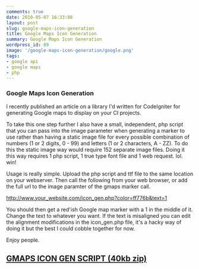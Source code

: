 ```yaml
---
comments: true
date: 2010-05-07 16:33:08
layout: post
slug: google-maps-icon-generation
title: Google Maps Icon Generation
summary: Google Maps Icon Generation
wordpress_id: 89
image: '/google-maps-icon-generation/google.png'
tags:
- google api
- google maps
- php
---
```


### Google Maps Icon Generation

I recently published an article on a library I'd written for CodeIgniter for generating Google maps to display on your CI projects.

To take this one step further I also have a small, independent, php script that you can pass into the image parameter when generating a marker to use rather than having a static image file for every possible combination of numbers (1 or 2 digits, 0 - 99) and letters (1 or 2 characters, A - ZZ). To do this the static image way would require 152 separate image files. Doing it this way requires 1 php script, 1 true type font file and 1 web request. lol. win!

Usage is really simple. Upload the php script and ttf file to the same location on your webserver. Then call the following from your web browser, or add the full url to the image paramter of the gmaps marker call.

http://www.your_website.com/icon_gen.php?color=ff776b&text=1

You should then get a red'ish Google map marker with a 1 in the middle of it. Change the text to whatever you want. If the text is misaligned you can edit the alignment modifications in the icon_gen.php file, it's a hacky way of doing it but the best I could cobble together for now.

Enjoy people.

## [GMAPS ICON GEN SCRIPT (40kb zip)](/img/posts/icon_gen.zip)
